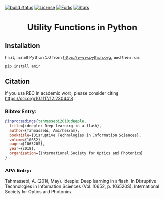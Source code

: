 [![build status](https://travis-ci.com/amirhessam88/Regression-Error-Characteristic-Curve.svg?branch=master)](https://travis-ci.com/github/amirhessam88/Regression-Error-Characteristic-Curve)
[![License](https://img.shields.io/github/license/amirhessam88/Regression-Error-Characteristic-Curve)](https://github.com/amirhessam88/Regression-Error-Characteristic-Curve/blob/master/LICENSE)
[![Forks](https://img.shields.io/github/forks/amirhessam88/Regression-Error-Characteristic-Curve)](https://github.com/amirhessam88/Regression-Error-Characteristic-Curve/network/members)
[![Stars](https://img.shields.io/github/stars/amirhessam88/Regression-Error-Characteristic-Curve)](https://github.com/amirhessam88/Regression-Error-Characteristic-Curve/stargazers)


<h1 align="center">
    Utility Functions in Python
</h1>


## Installation

First, install Python 3.6 from https://www.python.org, and then run:

```
pip install amir
```

## Citation
If you use REC in academic work, please consider citing
https://doi.org/10.1117/12.2304418 .

### Bibtex Entry:
```bib
@inproceedings{tahmassebi2018ideeple,
  title={ideeple: Deep learning in a flash},
  author={Tahmassebi, Amirhessam},
  booktitle={Disruptive Technologies in Information Sciences},
  volume={10652},
  pages={106520S},
  year={2018},
  organization={International Society for Optics and Photonics}
}
```
### APA Entry:

Tahmassebi, A. (2018, May). ideeple: Deep learning in a flash. In Disruptive
Technologies in Information Sciences (Vol. 10652, p. 106520S). International
Society for Optics and Photonics.

